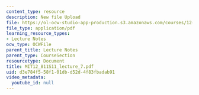 ```yaml
---
content_type: resource
description: New file Upload
file: https://ol-ocw-studio-app-production.s3.amazonaws.com/courses/12-811-tropical-meteorology-spring-2011/d3e784f558f101dbd52d4f83fbadab91_MIT12_811S11_lecture_7.pdf
file_type: application/pdf
learning_resource_types:
- Lecture Notes
ocw_type: OCWFile
parent_title: Lecture Notes
parent_type: CourseSection
resourcetype: Document
title: MIT12_811S11_lecture_7.pdf
uid: d3e784f5-58f1-01db-d52d-4f83fbadab91
video_metadata:
  youtube_id: null
---
```

